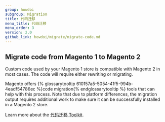 ```yaml
---
group: howdoi
subgroup: Migration
title: 代码迁移
menu_title: 代码迁移
menu_order: 3
version: 2.0
github_link: howdoi/migrate/migrate-code.md
---
```


## Migrate code from Magento 1 to Magento 2

Custom code used by your Magento 1 store is compatible with Magento 2 in most cases. The code will require either rewriting or migrating. 

Magento offers {% glossarytooltip 610157a5-5054-41f5-994b-4eadf54786ec %}code migration{% endglossarytooltip %} tools that can help with this process. Note that due to platform differences, the migration output requires additional work to make sure it can be successfully installed in a Magento 2 store. 

Learn more about the <a href="https://github.com/magento/code-migration">代码迁移 Toolkit</a>.
